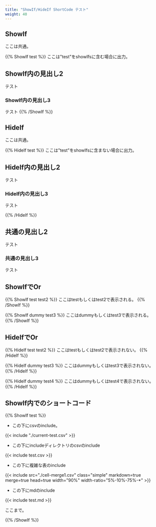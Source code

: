 ```yaml
---
title: "ShowIf/HideIf ShortCode テスト"
weight: 40
---
```


## ShowIf

ここは共通。

{{% ShowIf test %}}
ここは"test"をshowIfsに含む場合に出力。

## ShowIf内の見出し2

テスト

### ShowIf内の見出し3

テスト
{{% /ShowIf %}}

## HideIf

ここは共通。

{{% HideIf test %}}
ここは"test"をshowIfsに含まない場合に出力。

## HideIf内の見出し2

テスト

### HideIf内の見出し3

テスト

{{% /HideIf %}}

## 共通の見出し2

テスト

### 共通の見出し3

テスト


## ShowIfでOr

{{% ShowIf test test2 %}}
ここはtestもしくはtest2で表示される。
{{% /ShowIf %}}

{{% ShowIf dummy test3 %}}
ここはdummyもしくはtest3で表示される。
{{% /ShowIf %}}

## HideIfでOr

{{% HideIf test test2 %}}
ここはtestもしくはtest2で表示されない。
{{% /HideIf %}}

{{% HideIf dummy test3 %}}
ここはdummyもしくはtest3で表示されない。
{{% /HideIf %}}

{{% HideIf dummy test4 %}}
ここはdummyもしくはtest4で表示されない。
{{% /HideIf %}}

## ShowIf内でのショートコード

{{% ShowIf test %}}

* この下にcsvのinclude。

{{< include "./current-test.csv" >}}

* この下にincludeディレクトリのcsvのinclude

{{< include test.csv >}}

* この下に複雑な表のinclude

{{< include
      src="./cell-merge1.csv"
      class="simple"
      markdown=true
      merge=true
      head=true
      width="90%"
      width-ratio="5%-10%-75%-*" >}}

* この下にmdのinclude

{{< include test.md >}}

ここまで。


{{% /ShowIf %}}

